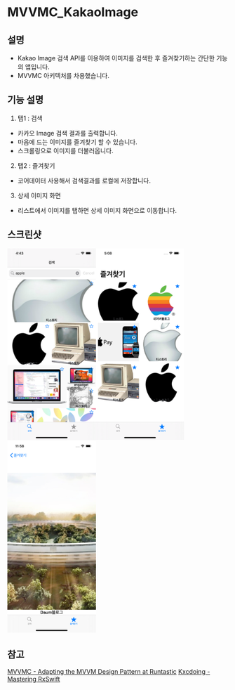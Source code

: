 
# MVVMC_KakaoImage

## 설명

- Kakao Image 검색 API를 이용하여 이미지를 검색한 후 즐겨찾기하는 간단한 기능의 앱입니다.
- MVVMC 아키텍처를 차용했습니다.

## 기능 설명

1. 탭1 : 검색
- 카카오 Image 검색 결과를 출력합니다.
- 마음에 드는 이미지를 즐겨찾기 할 수 있습니다.
- 스크롤링으로 이미지를 더불러옵니다.

2. 탭2 : 즐겨찾기
- 코어데이터 사용해서 검색결과를 로컬에 저장합니다.

3. 상세 이미지 화면
- 리스트에서 이미지를 탭하면 상세 이미지 화면으로 이동합니다.

## 스크린샷

<img src="https://github.com/HanHyungLee/MVVMC_KakaoImage/blob/master/Screenshots/search-1.png" width="40%"><img src="https://github.com/HanHyungLee/MVVMC_KakaoImage/blob/master/Screenshots/favorite-1.png" width="40%"><img src="https://github.com/HanHyungLee/MVVMC_KakaoImage/blob/master/Screenshots/detail.png" width="40%">


## 참고
[MVVMC - Adapting the MVVM Design Pattern at Runtastic](https://www.runtastic.com/blog/en/mvvmc-adapting-the-mvvm-design-pattern-at-runtastic/)
[Kxcdoing - Mastering RxSwift](https://www.youtube.com/playlist?list=PLziSvys01Oek7ANk4rzOYobnUU_FTu5ns)

